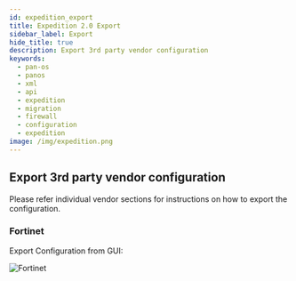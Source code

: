 ```yaml
---
id: expedition_export
title: Expedition 2.0 Export
sidebar_label: Export
hide_title: true
description: Export 3rd party vendor configuration 
keywords:
  - pan-os
  - panos
  - xml
  - api
  - expedition
  - migration
  - firewall
  - configuration
  - expedition
image: /img/expedition.png
---
```

## Export 3rd party vendor configuration 

Please refer individual vendor sections for instructions on how to export the configuration. 


### Fortinet

Export Configuration from GUI:

![Fortinet](/img/expedition/fortinetexport1.png "Fortinet")
